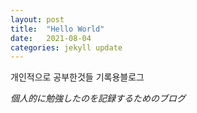 ```yaml
---
layout: post
title:  "Hello World"
date:   2021-08-04
categories: jekyll update
---
```


개인적으로 공부한것들 기록용블로그

_個人的に勉強したのを記録するためのブログ_

